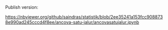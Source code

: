 Publish version:

<https://nbviewer.org/github/saindras/statistik/blob/2ee35241a153fcc9088738e990ad245cccd4f8ee/ancova-satu-jalur/ancovasatujalur.ipynb>